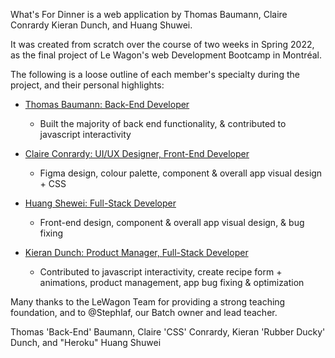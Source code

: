 What's For Dinner is a web application by Thomas Baumann, Claire Conrardy Kieran Dunch, and Huang Shuwei.

It was created from scratch over the course of two weeks in Spring 2022, as the final project of Le Wagon's web Development Bootcamp in Montréal. 

The following is a loose outline of each member's specialty during the project, and their personal highlights:

- [Thomas Baumann: Back-End Developer](https://github.com/thomasbaumann-mtl)

    - Built the majority of back end functionality, & contributed to javascript interactivity

- [Claire Conrardy: UI/UX Designer, Front-End Developer](https://github.com/claire-conrardy)

    - Figma design, colour palette, component & overall app visual design + CSS

- [Huang Shewei: Full-Stack Developer](https://github.com/huhusmemories)

    - Front-end design, component & overall app visual design, & bug fixing 

- [Kieran Dunch: Product Manager, Full-Stack Developer](https://github.com/Kieran-Dunch)

    - Contributed to javascript interactivity, create recipe form + animations, product management, app bug fixing & optimization


Many thanks to the LeWagon Team for providing a strong teaching foundation, and to @Stephlaf, our Batch owner and lead teacher.

Thomas 'Back-End' Baumann, Claire 'CSS' Conrardy, Kieran 'Rubber Ducky' Dunch, and "Heroku" Huang Shuwei
